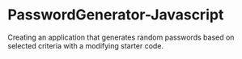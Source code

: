 # PasswordGenerator-Javascript
Creating an application that generates random passwords based on selected criteria with a modifying starter code.
